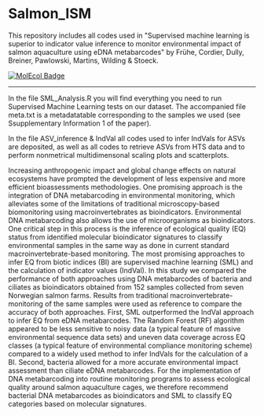 # Salmon_ISM

This repository includes all codes used in "Supervised machine learning is superior to indicator value inference to monitor environmental impact of salmon aquaculture using eDNA metabarcodes" by Frühe, Cordier, Dully, Breiner, Pawlowski, Martins, Wilding &amp; Stoeck. 

<div id="badges">
  <a href="https://onlinelibrary.wiley.com/doi/full/10.1111/mec.15434/">
    <img src="https://img.shields.io/badge/MolecularEcology-darkblue?style=for-the-badge&logo=molecularecology&logoColor=white" alt="MolEcol Badge"/>
  </a>
 <div/>
  
  
---


In the file SML_Analysis.R you will find everything you need to run Supervised Machine Learning tests on our dataset. The accompanied file meta.txt is a metadatatable corresponding to the samples we used (see Ssupplementary Information 1 of the paper).  

In the file ASV_inference &amp; IndVal all codes used to infer IndVals for ASVs are deposited, as well as all codes to retrieve ASVs from HTS data and to perform nonmetrical multidimensonal scaling plots and scatterplots.  

Increasing anthropogenic impact and global change effects on natural ecosystems have prompted the development of less expensive and more efficient bioassessments methodologies. One promising approach is the integration of DNA metabarcoding in environmental monitoring, which alleviates some of the limitations of traditional microscopy-based biomonitoring using macroinvertebrates as bioindicators. Environmental DNA metabarcoding also allows the use of microorganisms as bioindicators. One critical step in this process is the inference of ecological quality (EQ) status from identified molecular bioindicator signatures to classify environmental samples in the same way as done in current standard macroinvertebrate-based monitoring. The most promising approaches to infer EQ from biotic indices (BI) are supervised machine learning (SML) and the calculation of indicator values (IndVal). In this study we compared the performance of both approaches using DNA metabarcodes of bacteria and ciliates as bioindicators obtained from 152 samples collected from seven Norwegian salmon farms. Results from traditional macroinvertebrate-monitoring of the same samples were used as reference to compare the accuracy of both approaches. First, SML outperformed the IndVal approach to infer EQ from eDNA metabarcodes. The Random Forest (RF) algorithm appeared to be less sensitive to noisy data (a typical feature of massive environmental sequence data sets) and uneven data coverage across EQ classes (a typical feature of environmental compliance monitoring scheme) compared to a widely used method to infer IndVals for the calculation of a BI. Second, bacteria allowed for a more accurate environmental impact assessment than ciliate eDNA metabarcodes. For the implementation of DNA metabarcoding into routine monitoring programs to assess ecological quality around salmon aquaculture cages, we therefore recommend bacterial DNA metabarcodes as bioindicators and SML to classify EQ categories based on molecular signatures.
